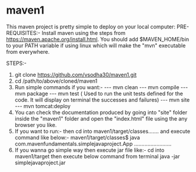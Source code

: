 # maven1

This maven project is pretty simple to deploy on your local computer:
PRE-REQUISITES:-
Install maven using the steps from https://maven.apache.org/install.html. You should add $MAVEN_HOME/bin to your PATH variable
if using linux which will make the "mvn" executable from everywhere.

STEPS:-
1) git clone https://github.com/vsodha30/maven1.git
2) cd /path/to/above/cloned/maven1
3) Run simple commands if you want:-
--- mvn clean
--- mvn compile
--- mvn package
--- mvn test       ( Used to run the unit tests defined for the code. It will display on terminal the successes and failures)
--- mvn site
--- mvn tomcat:deploy
4) You can check the documentation produced by going into "site" folder inside the "maven1" folder and open the "index.html" 
file using the any browser you like.
5) If you want to run:- 
then cd into maven1/target/classes.......
and execute command like below:-
maven1/target/classes$ java com.mavenfundamentals.simplejavaproject.App
.........................
5) If you wanna go simple way then execute jar file like:-
cd into maven1/target then execute below command from terminal 
java -jar simplejavaproject.jar
